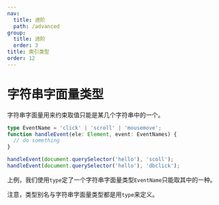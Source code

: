 ```yaml
---
nav:
  title: 进阶
  path: /advanced
group:
  title: 进阶
  order: 3
title: 索引类型
order: 12
---
```


# 字符串字面量类型

字符串字面量用来约束取值只能是某几个字符串中的一个。

```ts
type EventName = 'click' | 'scroll' | 'mousemove';
function handleEvent(ele: Element, event: EventNames) {
  // do something
}

handleEvent(document.querySelector('hello'), 'scoll');
handleEvent(document.querySelector('hello'), 'dbclick');
```

上例，我们使用`type`定了一个字符串字面量类型`EventName`只能取其中的一种。

注意，类型别名与字符串字面量类型都是用`type`来定义。
